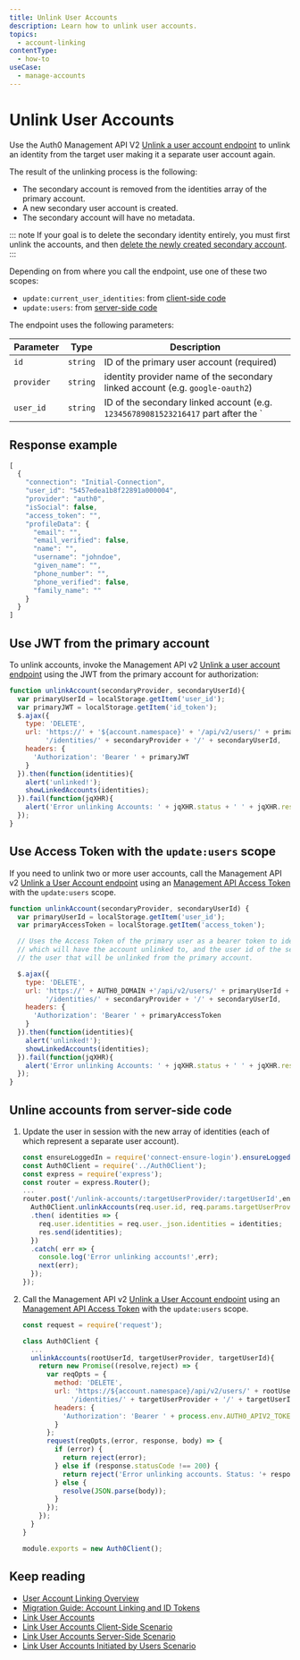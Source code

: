 ```yaml
---
title: Unlink User Accounts
description: Learn how to unlink user accounts.
topics:
  - account-linking
contentType:
  - how-to
useCase:
  - manage-accounts
---
```

# Unlink User Accounts

Use the Auth0 Management API V2 [Unlink a user account endpoint](/api/management/v2#!/Users/delete_user_identity_by_user_id) to unlink an identity from the target user making it a separate user account again. 

The result of the unlinking process is the following:
* The secondary account is removed from the identities array of the primary account.
* A new secondary user account is created.
* The secondary account will have no metadata.

::: note
If your goal is to delete the secondary identity entirely, you must first unlink the accounts, and then [delete the newly created secondary account](/users/guides/delete-users).
:::

Depending on from where you call the endpoint, use one of these two scopes:

* `update:current_user_identities`: from [client-side code](/users/references/link-accounts-client-side-scenario)
* `update:users`: from [server-side code](/users/references/link-accounts-server-side-scenario)

The endpoint uses the following parameters:

| Parameter | Type | Description |
| -- | -- | -- | 
| `id` | `string` | ID of the primary user account (required) |
| `provider` | `string` | identity provider name of the secondary linked account (e.g. `google-oauth2`) |
| `user_id` | `string` | ID of the secondary linked account (e.g. `123456789081523216417` part after the `|` in `google-oauth2|123456789081523216417`) |

## Response example

```js
[
  {
    "connection": "Initial-Connection",
    "user_id": "5457edea1b8f22891a000004",
    "provider": "auth0",
    "isSocial": false,
    "access_token": "",
    "profileData": {
      "email": "",
      "email_verified": false,
      "name": "",
      "username": "johndoe",
      "given_name": "",
      "phone_number": "",
      "phone_verified": false,
      "family_name": ""
    }
  }
]
```

## Use JWT from the primary account

To unlink accounts, invoke the Management API v2 [Unlink a user account endpoint](/api/v2#!/Users/delete_user_identity_by_user_id) using the JWT from the primary account for authorization:

```js
function unlinkAccount(secondaryProvider, secondaryUserId){
  var primaryUserId = localStorage.getItem('user_id');
  var primaryJWT = localStorage.getItem('id_token');
  $.ajax({
    type: 'DELETE',
    url: 'https://' + '${account.namespace}' + '/api/v2/users/' + primaryUserId +
         '/identities/' + secondaryProvider + '/' + secondaryUserId,
    headers: {
      'Authorization': 'Bearer ' + primaryJWT
    }
  }).then(function(identities){
    alert('unlinked!');
    showLinkedAccounts(identities);
  }).fail(function(jqXHR){
    alert('Error unlinking Accounts: ' + jqXHR.status + ' ' + jqXHR.responseText);
  });
}
```

## Use Access Token with the `update:users` scope

If you need to unlink two or more user accounts, call the Management API v2 [Unlink a User Account endpoint](/api/v2#!/Users/delete_user_identity_by_user_id) using an [Management API Access Token](/api/v2/tokens) with the `update:users` scope.

```js
function unlinkAccount(secondaryProvider, secondaryUserId) {
  var primaryUserId = localStorage.getItem('user_id');
  var primaryAccessToken = localStorage.getItem('access_token');

  // Uses the Access Token of the primary user as a bearer token to identify the account
  // which will have the account unlinked to, and the user id of the secondary user, to identify
  // the user that will be unlinked from the primary account.

  $.ajax({
    type: 'DELETE',
    url: 'https://' + AUTH0_DOMAIN +'/api/v2/users/' + primaryUserId +
         '/identities/' + secondaryProvider + '/' + secondaryUserId,
    headers: {
      'Authorization': 'Bearer ' + primaryAccessToken
    }
  }).then(function(identities){
    alert('unlinked!');
    showLinkedAccounts(identities);
  }).fail(function(jqXHR){
    alert('Error unlinking Accounts: ' + jqXHR.status + ' ' + jqXHR.responseText);
  });
}
```

## Unline accounts from server-side code

1. Update the user in session with the new array of identities (each of which represent a separate user account).

    ```js
    const ensureLoggedIn = require('connect-ensure-login').ensureLoggedIn();
    const Auth0Client = require('../Auth0Client');
    const express = require('express');
    const router = express.Router();
    ...
    router.post('/unlink-accounts/:targetUserProvider/:targetUserId',ensureLoggedIn, (req,res,next) => {
      Auth0Client.unlinkAccounts(req.user.id, req.params.targetUserProvider, req.params.targetUserId)
      .then( identities => {
        req.user.identities = req.user._json.identities = identities;
        res.send(identities);
      })
      .catch( err => {
        console.log('Error unlinking accounts!',err);
        next(err);
      });
    });
    ```

2. Call the Management API v2 [Unlink a User Account endpoint](/api/v2#!/Users/delete_user_identity_by_user_id) using an [Management API Access Token](/api/v2/tokens) with the `update:users` scope.

    ```js
    const request = require('request');

    class Auth0Client {
      ...
      unlinkAccounts(rootUserId, targetUserProvider, targetUserId){
        return new Promise((resolve,reject) => {
          var reqOpts = {
            method: 'DELETE',
            url: 'https://${account.namespace}/api/v2/users/' + rootUserId +
                '/identities/' + targetUserProvider + '/' + targetUserId,
            headers: {
              'Authorization': 'Bearer ' + process.env.AUTH0_APIV2_TOKEN
            }
          };
          request(reqOpts,(error, response, body) => {
            if (error) {
              return reject(error);
            } else if (response.statusCode !== 200) {
              return reject('Error unlinking accounts. Status: '+ response.statusCode + ' ' + JSON.stringify(body));
            } else {
              resolve(JSON.parse(body));
            }
          });
        });
      }
    }

    module.exports = new Auth0Client();
    ```

## Keep reading

* [User Account Linking Overview](/users/concepts/overview-user-account-linking)
* [Migration Guide: Account Linking and ID Tokens](/migrations/guides/account-linking)
* [Link User Accounts](/users/guides/link-user-accounts)
* [Link User Accounts Client-Side Scenario](/users/references/link-accounts-client-side-scenario)
* [Link User Accounts Server-Side Scenario](/users/references/link-accounts-server-side-scenario)
* [Link User Accounts Initiated by Users Scenario](/users/references/link-acounts-user-initiated-scenario)